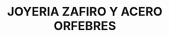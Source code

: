 ---
title: "JOYERIA ZAFIRO Y ACERO ORFEBRES"
url: /socorro/joyeria-zafiro-y-acero-orfebres/
shop: Schmuck
---